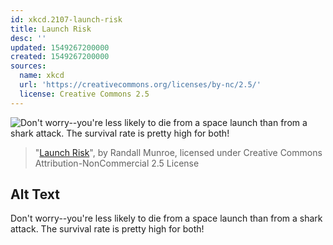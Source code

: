 ```yaml
---
id: xkcd.2107-launch-risk
title: Launch Risk
desc: ''
updated: 1549267200000
created: 1549267200000
sources:
  name: xkcd
  url: 'https://creativecommons.org/licenses/by-nc/2.5/'
  license: Creative Commons 2.5
---
```

![Don't worry--you're less likely to die from a space launch than from a shark attack. The survival rate is pretty high for both!](https://imgs.xkcd.com/comics/launch_risk.png)
> "[Launch Risk](https://xkcd.com/2107/)", by Randall Munroe, licensed under Creative Commons Attribution-NonCommercial 2.5 License

## Alt Text
Don't worry--you're less likely to die from a space launch than from a shark attack. The survival rate is pretty high for both!
